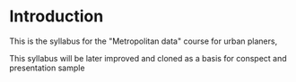 # Introduction

This is the syllabus for the "Metropolitan data" course for urban planers, 

This syllabus will be later improved and cloned as a basis for conspect and presentation sample